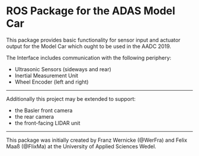 # ROS Package for the ADAS Model Car

This package provides basic functionality for sensor input and actuator output for the Model Car which ought to be used in the AADC 2019.

The Interface includes communication with the following periphery:

- Ultrasonic Sensors (sideways and rear)
- Inertial Measurement Unit
- Wheel Encoder (left and right)

----

Additionally this project may be extended to support:

- the Basler front camera
- the rear camera
- the front-facing LIDAR unit


----

This package was initially created by Franz Wernicke (@WerFra) and Felix Maaß (@FlixMa) at the University of Applied Sciences Wedel.
